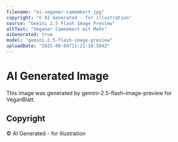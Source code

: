 ```yaml
---
filename: "ai-veganer-camembert.jpg"
copyright: "© AI Generated - for illustration"
source: "Gemini 2.5 Flash Image Preview"
altText: "Veganer Camembert mit Mohn"
aiGenerated: true
model: "gemini-2.5-flash-image-preview"
uploadDate: "2025-09-04T11:21:18.584Z"
---
```


# AI Generated Image

This image was generated by gemini-2.5-flash-image-preview for VeganBlatt.

## Copyright
© AI Generated - for illustration
